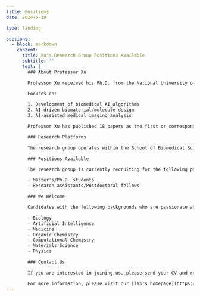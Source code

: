 ```yaml
---
title: Positions
date: 2024-6-19

type: landing

sections:
  - block: markdown
    content:
      title: Xu's Research Group Positions Available
      subtitle: ''
      text: |
        ### About Professor Xu

        Professor Xu received his Ph.D. from the National University of Singapore in 2020 and continued his postdoctoral research there from 2020 to 2022. In 2022, he joined the School of Biomedical Sciences and Engineering at South China University of Technology as a professor and Ph.D. advisor. Professor Xu currently leads several national-level youth talent projects, National Natural Science Foundation of China (NSFC) grants, and key sub-projects under the Ministry of Science and Technology.

        Focuses on:

        1. Development of biomedical AI algorithms
        2. AI-driven biomaterial/molecule design
        3. AI-assisted medical imaging analysis

        Professor Xu has published 18 papers as the first or corresponding author, including high-impact papers in journals such as J Am Chem Soc, Angew Chem Int Ed, and Adv Mater. His work has been cited over 7,000 times, with an H-index of 43.

        ### Research Platforms

        The research group operates within the School of Biomedical Sciences and Engineering at South China University of Technology and the National Engineering Research Center for Tissue Restoration and Reconstruction. The group aims to conduct cutting-edge research at the intersection of chemistry, medicine, biology, materials science, and artificial intelligence.

        ### Positions Available

        The research group is currently recruiting for the following positions:

        - Master's/Ph.D. students
        - Research assistants/Postdoctoral fellows

        ### We Welcome

        Candidates with the following backgrounds who are passionate about research:

        - Biology
        - Artificial Intelligence
        - Medicine
        - Organic Chemistry
        - Computational Chemistry
        - Materials Science
        - Physics

        ### Contact Us

        If you are interested in joining us, please send your CV and relevant materials to [xusd@scut.edu.cn](mailto:xusd@scut.edu.cn). We look forward to your application and to advancing biomedical and AI research together!

        For more information, please visit our [lab's homepage](https://dcorvod.github.io/contact/)
---
```

